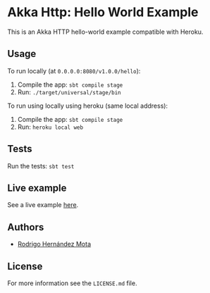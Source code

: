 # Akka Http: Hello World Example

This is an Akka HTTP hello-world example compatible with Heroku.

## Usage

To run locally (at `0.0.0.0:8080/v1.0.0/hello`):
1. Compile the app: `sbt compile stage`
2. Run: `./target/universal/stage/bin`

To run using locally using heroku (same local address):
1. Compile the app: `sbt compile stage`
2. Run: `heroku local web`

## Tests

Run the tests: `sbt test`

## Live example

See a live example [here](https://akka-http-hello-world.herokuapp.com/v1/hello).

## Authors

* [Rodrigo Hernández Mota](https://www.linkedin.com/in/rhdzmota)

## License

For more information see the `LICENSE.md` file. 
